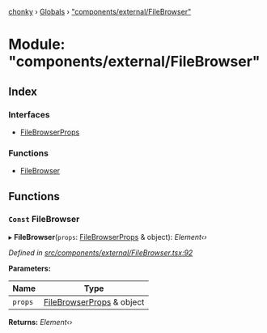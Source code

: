 [chonky](../README.md) › [Globals](../globals.md) › ["components/external/FileBrowser"](_components_external_filebrowser_.md)

# Module: "components/external/FileBrowser"

## Index

### Interfaces

* [FileBrowserProps](../interfaces/_components_external_filebrowser_.filebrowserprops.md)

### Functions

* [FileBrowser](_components_external_filebrowser_.md#const-filebrowser)

## Functions

### `Const` FileBrowser

▸ **FileBrowser**(`props`: [FileBrowserProps](../interfaces/_components_external_filebrowser_.filebrowserprops.md) & object): *Element‹›*

*Defined in [src/components/external/FileBrowser.tsx:92](https://github.com/TimboKZ/Chonky/blob/eb6f214/src/components/external/FileBrowser.tsx#L92)*

**Parameters:**

Name | Type |
------ | ------ |
`props` | [FileBrowserProps](../interfaces/_components_external_filebrowser_.filebrowserprops.md) & object |

**Returns:** *Element‹›*
